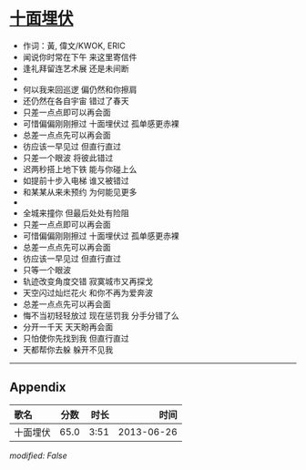 # [十面埋伏](https://music.163.com/song?id=26608790)

* 作词：黃, 偉文/KWOK, ERIC
* 闻说你时常在下午 来这里寄信件
* 逢礼拜留连艺术展 还是未间断
* 
* 何以我来回巡逻 偏仍然和你擦肩
* 还仍然在各自宇宙 错过了春天
* 只差一点点即可以再会面
* 可惜偏偏刚刚擦过 十面埋伏过 孤单感更赤裸
* 总差一点点先可以再会面
* 彷应该一早见过 但直行直过
* 只差一个眼波 将彼此错过
* 迟两秒搭上地下铁 能与你碰上么
* 如提前十步入电梯 谁又被错过
* 和某某从来未预约 为何能见更多
* 
* 全城来撞你 但最后处处有险阻
* 只差一点点即可以再会面
* 可惜偏偏刚刚擦过 十面埋伏过 孤单感更赤裸
* 总差一点点先可以再会面
* 彷应该一早见过 但直行直过
* 只等一个眼波
* 轨迹改变角度交错 寂寞城市又再探戈
* 天空闪过灿烂花火 和你不再为爱奔波
* 总差一点点先可以再会面
* 悔不当初轻轻放过 现在惩罚我 分手分错了么
* 分开一千天 天天盼再会面
* 只怕使你先找到我 但直行直过
* 天都帮你去躲 躲开不见我


---

## Appendix

|歌名|分数|时长|时间|
|:---|:---:|---:|---:|
|十面埋伏|65.0|3:51|2013-06-26

*modified: False*